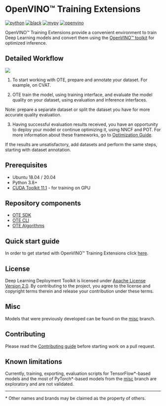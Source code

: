 # OpenVINO™ Training Extensions
[![python](https://img.shields.io/badge/python-3.8%2B-green)]()
[![black](https://img.shields.io/badge/code%20style-black-000000.svg)]()
[![mypy](https://img.shields.io/badge/%20type_checker-mypy-%231674b1?style=flat)]()
[![openvino](https://img.shields.io/badge/openvino-2021.4-purple)]()

OpenVINO™ Training Extensions provide a convenient environment to train
Deep Learning models and convert them using the [OpenVINO™
toolkit](https://software.intel.com/en-us/openvino-toolkit) for optimized
inference.

## Detailed Workflow
![](training_extensions_framework.png)

1. To start working with OTE, prepare and annotate your dataset. For example, on CVAT.

2. OTE train the model, using training interface, and evaluate the model quality on your dataset, using evaluation and inference interfaces.

Note: prepare a separate dataset or split the dataset you have for more accurate quality evaluation.

3. Having successful evaluation results received, you have an opportunity to deploy your model or continue optimizing it, using NNCF and POT. For more information about these frameworks, go to [Optimization Guide](https://docs.openvino.ai/nightly/openvino_docs_model_optimization_guide.html).

If the results are unsatisfactory, add datasets and perform the same steps, starting with dataset annotation.

## Prerequisites
* Ubuntu 18.04 / 20.04
* Python 3.8+
* [CUDA Toolkit 11.1](https://developer.nvidia.com/cuda-11.1.1-download-archive) - for training on GPU

## Repository components
* [OTE SDK](ote_sdk)
* [OTE CLI](ote_cli)
* [OTE Algorithms](external)

## Quick start guide
In order to get started with OpenVINO™ Training Extensions click [here](QUICK_START_GUIDE.md).

## License
Deep Learning Deployment Toolkit is licensed under [Apache License Version 2.0](LICENSE).
By contributing to the project, you agree to the license and copyright terms therein
and release your contribution under these terms.

## Misc

Models that were previously developed can be found on the [misc](https://github.com/openvinotoolkit/training_extensions/tree/misc) branch.

## Contributing

Please read the [Contributing guide](CONTRIBUTING.md) before starting work on a pull request.

## Known limitations

Currently, training, exporting, evaluation scripts for TensorFlow\*-based models and the most of PyTorch\*-based models from the [misc](#misc) branch are exploratory and are not validated.

---
\* Other names and brands may be claimed as the property of others.
